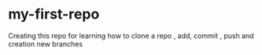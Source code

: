 # my-first-repo
Creating this repo for learning how to clone a repo , add, commit , push and creation new branches
